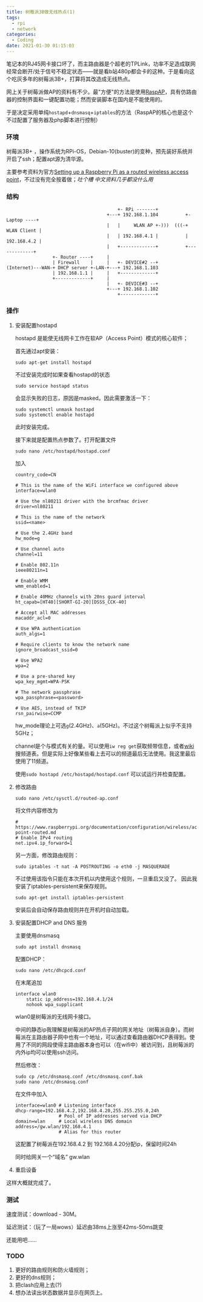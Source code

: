 ```yaml
---
title: 树莓派3B做无线热点(1)
tags:
  - rpi
  - network
categories:
  - Coding
date: 2021-01-30 01:15:03
---
```


笔记本的RJ45网卡接口坏了，而主路由器是个超老的TPLink，功率不足造成联网经常会断开/处于信号不稳定状态——就是看b站480p都会卡的这种。于是看向这个吃灰多年的树莓派3B+，打算将其改造成无线热点。

网上关于树莓派做AP的资料有不少。最"方便"的方法是使用[RaspAP](https://raspap.com)，具有仿路由器的控制界面和一键配置功能；然而安装脚本在国内是不能使用的。

于是决定采用单纯`hostapd`+`dnsmasq`+`iptables`的方法（RaspAP的核心也是这个不过配置了服务器及php脚本进行控制）

### 环境

树莓派3B+ ，操作系统为RPi-OS，Debian-10(buster)的变种，预先装好系统并开启了ssh；配置apt源为清华源。

主要参考资料为官方[Setting up a Raspberry Pi as a routed wireless access point](https://www.raspberrypi.org/documentation/configuration/wireless/access-point-routed.md)，不过没有完全按着做；*吐个槽 中文资料几乎都没什么用*

### 结构

```
                                         +- RPi -------+
                                     +---+ 192.168.1.104          +- Laptop ----+
                                     |   |     WLAN AP +-)))  (((-+ WLAN Client |
                                     |   | 192.168.4.1 |          | 192.168.4.2 |
                                     |   +-------------+          +-------------+
                 +- Router ----+     |
                 | Firewall    |     |   +- DEVICE#2 --+
(Internet)---WAN-+ DHCP server +-LAN-+---+ 192.168.1.103
                 | 192.168.1.1 |     |   +-------------+
                 +-------------+     |
                                     |   +- DEVICE#3 --+
                                     +---+ 192.168.1.102
                                         +-------------+
```

### 操作

1. 安装配置hostapd

   hostapd 是能使无线网卡工作在软AP（Access Point）模式的核心软件；

   首先通过apt安装：

   ```shell
   sudo apt-get install hostapd
   ```

   不过安装完成时如果查看hostapd的状态
   ```shell
   sudo service hostapd status
   ```
   会显示失败的日志，原因是masked。因此需要激活一下：

   ```shell
   sudo systemctl unmask hostapd
   sudo systemctl enable hostapd
   ```

   此时安装完成。

   接下来就是配置热点参数了。打开配置文件

   ```shell
   sudo nano /etc/hostapd/hostapd.conf
   ```

    加入

   ```shell
   country_code=CN

   # This is the name of the WiFi interface we configured above
   interface=wlan0

   # Use the nl80211 driver with the brcmfmac driver
   driver=nl80211

   # This is the name of the network
   ssid=<name>

   # Use the 2.4GHz band
   hw_mode=g

   # Use channel auto
   channel=11

   # Enable 802.11n
   ieee80211n=1

   # Enable WMM
   wmm_enabled=1

   # Enable 40MHz channels with 20ns guard interval
   ht_capab=[HT40][SHORT-GI-20][DSSS_CCK-40]

   # Accept all MAC addresses
   macaddr_acl=0

   # Use WPA authentication
   auth_algs=1

   # Require clients to know the network name
   ignore_broadcast_ssid=0

   # Use WPA2
   wpa=2

   # Use a pre-shared key
   wpa_key_mgmt=WPA-PSK

   # The network passphrase
   wpa_passphrase=<password>

   # Use AES, instead of TKIP
   rsn_pairwise=CCMP
   ```

   hw_mode理论上可选`g`(2.4GHz)、`a`(5GHz)。不过这个树莓派上似乎不支持5GHz；

   channel是个与模式有关的量。可以使用`iw reg get`获取频带信息，或者[wiki](https://en.wikipedia.org/wiki/List_of_WLAN_channels)搜频道表。但是实际上好像某些看上去可以的频道最后无法使用。我这里最后使用了11频道。

   使用`sudo hostapd /etc/hostapd/hostapd.conf` 可以试运行并检查配置。

2. 修改路由

   ```shell
   sudo nano /etc/sysctl.d/routed-ap.conf
   ```

   将文件内容修改为

   ```shell
   # https://www.raspberrypi.org/documentation/configuration/wireless/access-point-routed.md
   # Enable IPv4 routing
   net.ipv4.ip_forward=1
   ```
   另一方面，修改路由规则：

   ```shell
   sudo iptables -t nat -A POSTROUTING -o eth0 -j MASQUERADE
   ```

   不过使用该指令只能在本次开机以内使用这个规则，一旦重启又没了。
   因此我安装了iptables-persistent来保存规则。

   ```shell
   sudo apt-get install iptables-persistent
   ```
   安装后会自动保存路由规则并在开机时自动加载。

3. 安装配置DHCP and DNS 服务

   主要使用dnsmasq

   ```shell
   sudo apt install dnsmasq
   ```

   配置DHCP：

   ```shell
   sudo nano /etc/dhcpcd.conf
   ```

   在末尾追加

   ```shell
   interface wlan0
       static ip_address=192.168.4.1/24
       nohook wpa_supplicant
   ```

   wlan0是树莓派的无线网卡接口。

   中间的静态ip我理解是树莓派的AP热点子网的网关地址（树莓派自身）。而树莓派在主路由器子网中也有一个地址，可以通过查看路由器DHCP表得到。使用了不同的网段使得主路由器本身也可以（在wifi中）被访问到，且树莓派的内外ip均可以使用ssh访问。

   然后修改：

   ```shell
   sudo cp /etc/dnsmasq.conf /etc/dnsmasq.conf.bak
   sudo nano /etc/dnsmasq.conf
   ```

   在文件中加入

   ```shell
   interface=wlan0 # Listening interface
   dhcp-range=192.168.4.2,192.168.4.20,255.255.255.0,24h
                   # Pool of IP addresses served via DHCP
   domain=wlan     # Local wireless DNS domain
   address=/gw.wlan/192.168.4.1
                   # Alias for this router
   ```

   这配置了树莓派在192.168.4.2 到 192.168.4.20分配ip，保留时间24h

   同时给网关一个“域名” gw.wlan

4. 重启设备



这样大概就完成了。

### 测试

速度测试：download - 30M。

延迟测试：（玩了一局wows）延迟由38ms上涨至42ms-50ms跳变

还能用吧……

### TODO

1. 更好的路由规则和防火墙规则；
2. 更好的dns规则；
3. 把clash应用上去(?)
4. 想办法读出状态数据并显示在网页上。